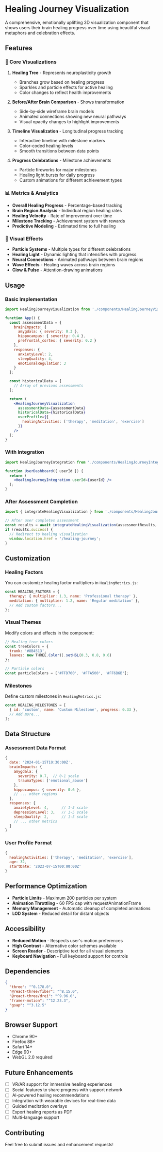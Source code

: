 # Healing Journey Visualization

A comprehensive, emotionally uplifting 3D visualization component that shows users their brain healing progress over time using beautiful visual metaphors and celebration effects.

## Features

### 🌟 Core Visualizations

1. **Healing Tree** - Represents neuroplasticity growth
   - Branches grow based on healing progress
   - Sparkles and particle effects for active healing
   - Color changes to reflect health improvements

2. **Before/After Brain Comparison** - Shows transformation
   - Side-by-side wireframe brain models
   - Animated connections showing new neural pathways
   - Visual opacity changes to highlight improvements

3. **Timeline Visualization** - Longitudinal progress tracking
   - Interactive timeline with milestone markers
   - Color-coded healing levels
   - Smooth transitions between data points

4. **Progress Celebrations** - Milestone achievements
   - Particle fireworks for major milestones
   - Healing light bursts for daily progress
   - Custom animations for different achievement types

### 📊 Metrics & Analytics

- **Overall Healing Progress** - Percentage-based tracking
- **Brain Region Analysis** - Individual region healing rates
- **Healing Velocity** - Rate of improvement over time
- **Milestone Tracking** - Achievement system with rewards
- **Predictive Modeling** - Estimated time to full healing

### 🎨 Visual Effects

- **Particle Systems** - Multiple types for different celebrations
- **Healing Light** - Dynamic lighting that intensifies with progress
- **Neural Connections** - Animated pathways between brain regions
- **Wave Effects** - Healing waves across brain regions
- **Glow & Pulse** - Attention-drawing animations

## Usage

### Basic Implementation

```jsx
import HealingJourneyVisualization from './components/HealingJourneyVisualization';

function App() {
  const assessmentData = {
    brainImpacts: {
      amygdala: { severity: 0.3 },
      hippocampus: { severity: 0.4 },
      prefrontal_cortex: { severity: 0.2 }
    },
    responses: {
      anxietyLevel: 2,
      sleepQuality: 4,
      emotionalRegulation: 3
    }
  };

  const historicalData = [
    // Array of previous assessments
  ];

  return (
    <HealingJourneyVisualization
      assessmentData={assessmentData}
      historicalData={historicalData}
      userProfile={{
        healingActivities: ['therapy', 'meditation', 'exercise']
      }}
    />
  );
}
```

### With Integration

```jsx
import HealingJourneyIntegration from './components/HealingJourneyIntegration';

function UserDashboard({ userId }) {
  return (
    <HealingJourneyIntegration userId={userId} />
  );
}
```

### After Assessment Completion

```jsx
import { integrateHealingVisualization } from './components/HealingJourneyIntegration';

// After user completes assessment
const results = await integrateHealingVisualization(assessmentResults, userId);
if (results.success) {
  // Redirect to healing visualization
  window.location.href = '/healing-journey';
}
```

## Customization

### Healing Factors

You can customize healing factor multipliers in `HealingMetrics.js`:

```javascript
const HEALING_FACTORS = {
  therapy: { multiplier: 1.3, name: 'Professional therapy' },
  meditation: { multiplier: 1.2, name: 'Regular meditation' },
  // Add custom factors...
};
```

### Visual Themes

Modify colors and effects in the component:

```javascript
// Healing tree colors
const treeColors = {
  trunk: '#8B4513',
  leaves: new THREE.Color().setHSL(0.3, 0.8, 0.6)
};

// Particle colors
const particleColors = ['#FFD700', '#FFA500', '#FF6B6B'];
```

### Milestones

Define custom milestones in `HealingMetrics.js`:

```javascript
const HEALING_MILESTONES = [
  { id: 'custom', name: 'Custom Milestone', progress: 0.33 },
  // Add more...
];
```

## Data Structure

### Assessment Data Format

```javascript
{
  date: '2024-01-15T10:30:00Z',
  brainImpacts: {
    amygdala: { 
      severity: 0.7,  // 0-1 scale
      traumaTypes: ['emotional_abuse']
    },
    hippocampus: { severity: 0.6 },
    // ... other regions
  },
  responses: {
    anxietyLevel: 4,      // 1-5 scale
    depressionLevel: 3,   // 1-5 scale
    sleepQuality: 2,      // 1-5 scale
    // ... other metrics
  }
}
```

### User Profile Format

```javascript
{
  healingActivities: ['therapy', 'meditation', 'exercise'],
  age: 32,
  startDate: '2023-07-15T00:00:00Z'
}
```

## Performance Optimization

- **Particle Limits** - Maximum 200 particles per system
- **Animation Throttling** - 60 FPS cap with requestAnimationFrame
- **Memory Management** - Automatic cleanup of completed animations
- **LOD System** - Reduced detail for distant objects

## Accessibility

- **Reduced Motion** - Respects user's motion preferences
- **High Contrast** - Alternative color schemes available
- **Screen Reader** - Descriptive text for all visual elements
- **Keyboard Navigation** - Full keyboard support for controls

## Dependencies

```json
{
  "three": "^0.178.0",
  "@react-three/fiber": "^8.15.0",
  "@react-three/drei": "^9.96.0",
  "framer-motion": "^12.23.3",
  "gsap": "^3.12.5"
}
```

## Browser Support

- Chrome 90+
- Firefox 88+
- Safari 14+
- Edge 90+
- WebGL 2.0 required

## Future Enhancements

- [ ] VR/AR support for immersive healing experiences
- [ ] Social features to share progress with support network
- [ ] AI-powered healing recommendations
- [ ] Integration with wearable devices for real-time data
- [ ] Guided meditation overlays
- [ ] Export healing reports as PDF
- [ ] Multi-language support

## Contributing

Feel free to submit issues and enhancement requests!